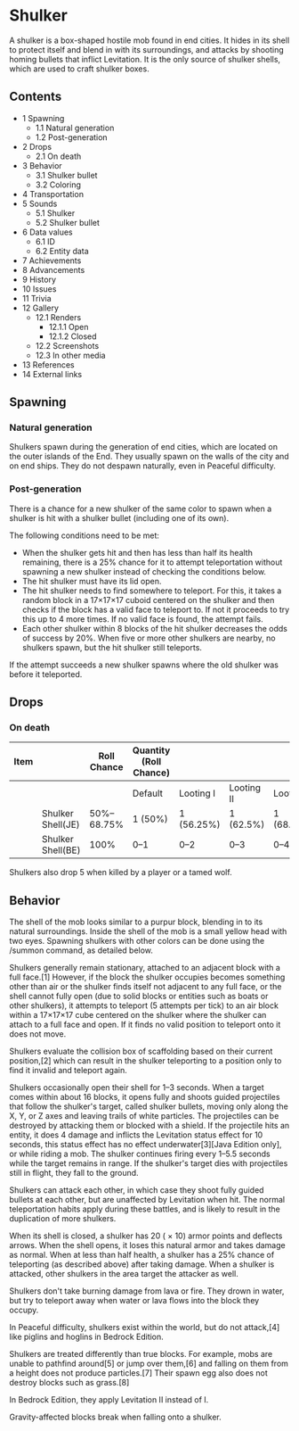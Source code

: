# Shulker
A shulker is a box-shaped hostile mob found in end cities. It hides in its shell to protect itself and blend in with its surroundings, and attacks by shooting homing bullets that inflict Levitation. It is the only source of shulker shells, which are used to craft shulker boxes.

## Contents
- 1 Spawning
	- 1.1 Natural generation
	- 1.2 Post-generation
- 2 Drops
	- 2.1 On death
- 3 Behavior
	- 3.1 Shulker bullet
	- 3.2 Coloring
- 4 Transportation
- 5 Sounds
	- 5.1 Shulker
	- 5.2 Shulker bullet
- 6 Data values
	- 6.1 ID
	- 6.2 Entity data
- 7 Achievements
- 8 Advancements
- 9 History
- 10 Issues
- 11 Trivia
- 12 Gallery
	- 12.1 Renders
		- 12.1.1 Open
		- 12.1.2 Closed
	- 12.2 Screenshots
	- 12.3 In other media
- 13 References
- 14 External links

## Spawning
### Natural generation
Shulkers spawn during the generation of end cities, which are located on the outer islands of the End. They usually spawn on the walls of the city and on end ships. They do not despawn naturally, even in Peaceful difficulty.

### Post-generation
There is a chance for a new shulker of the same color to spawn when a shulker is hit with a shulker bullet (including one of its own).

The following conditions need to be met:

- When the shulker gets hit and then has less than half its health remaining, there is a 25% chance for it to attempt teleportation without spawning a new shulker instead of checking the conditions below.
- The hit shulker must have its lid open.
- The hit shulker needs to find somewhere to teleport. For this, it takes a random block in a 17×17×17 cuboid centered on the shulker and then checks if the block has a valid face to teleport to. If not it proceeds to try this up to 4 more times. If no valid face is found, the attempt fails.
- Each other shulker within 8 blocks of the hit shulker decreases the odds of success by 20%. When five or more other shulkers are nearby, no shulkers spawn, but the hit shulker still teleports.

If the attempt succeeds a new shulker spawns where the old shulker was before it teleported.

## Drops
### On death
| Item |                   | Roll Chance | Quantity (Roll Chance) |            |            |             |
|------|-------------------|-------------|------------------------|------------|------------|-------------|
|      |                   |             | Default                | Looting I  | Looting II | Looting III |
|      | Shulker Shell(JE) | 50%–68.75%  | 1 (50%)                | 1 (56.25%) | 1 (62.5%)  | 1 (68.75%)  |
|      | Shulker Shell(BE) | 100%        | 0–1                    | 0–2        | 0–3        | 0–4         |

Shulkers also drop 5 when killed by a player or a tamed wolf.

## Behavior





The shell of the mob looks similar to a purpur block, blending in to its natural surroundings. Inside the shell of the mob is a small yellow head with two eyes. Spawning shulkers with other colors can be done using the /summon command, as detailed below.

Shulkers generally remain stationary, attached to an adjacent block with a full face.[1] However, if the block the shulker occupies becomes something other than air or the shulker finds itself not adjacent to any full face, or the shell cannot fully open (due to solid blocks or entities such as boats or other shulkers), it attempts to teleport (5 attempts per tick) to an air block within a 17×17×17 cube centered on the shulker where the shulker can attach to a full face and open. If it finds no valid position to teleport onto it does not move.

Shulkers evaluate the collision box of scaffolding based on their current position,[2] which can result in the shulker teleporting to a position only to find it invalid and teleport again.

Shulkers occasionally open their shell for 1–3 seconds. When a target comes within about 16 blocks, it opens fully and shoots guided projectiles that follow the shulker's target, called shulker bullets, moving only along the X, Y, or Z axes and leaving trails of white particles. The projectiles can be destroyed by attacking them or blocked with a shield. If the projectile hits an entity, it does 4 damage and inflicts the Levitation status effect for 10 seconds, this status effect has no effect underwater[3]‌[Java Edition  only], or while riding a mob. The shulker continues firing every 1–5.5 seconds while the target remains in range. If the shulker's target dies with projectiles still in flight, they fall to the ground.

Shulkers can attack each other, in which case they shoot fully guided bullets at each other, but are unaffected by Levitation when hit. The normal teleportation habits apply during these battles, and is likely to result in the duplication of more shulkers.

When its shell is closed, a shulker has 20 ( × 10) armor points and deflects arrows. When the shell opens, it loses this natural armor and takes damage as normal. When at less than half health, a shulker has a 25% chance of teleporting (as described above) after taking damage. When a shulker is attacked, other shulkers in the area target the attacker as well.

Shulkers don't take burning damage from lava or fire. They drown in water, but try to teleport away when water or lava flows into the block they occupy.

In Peaceful difficulty, shulkers exist within the world, but do not attack,[4] like piglins and hoglins in Bedrock Edition.

Shulkers are treated differently than true blocks. For example, mobs are unable to pathfind around[5] or jump over them,[6] and falling on them from a height does not produce particles.[7] Their spawn egg also does not destroy blocks such as grass.[8]

In Bedrock Edition, they apply Levitation II instead of I.

Gravity-affected blocks break when falling onto a shulker.

